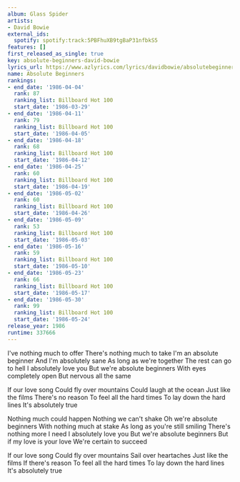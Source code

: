 ```yaml
---
album: Glass Spider
artists:
- David Bowie
external_ids:
  spotify: spotify:track:5PBFhuXB9tgBaP31nfbkS5
features: []
first_released_as_single: true
key: absolute-beginners-david-bowie
lyrics_url: https://www.azlyrics.com/lyrics/davidbowie/absolutebeginners.html
name: Absolute Beginners
rankings:
- end_date: '1986-04-04'
  rank: 87
  ranking_list: Billboard Hot 100
  start_date: '1986-03-29'
- end_date: '1986-04-11'
  rank: 79
  ranking_list: Billboard Hot 100
  start_date: '1986-04-05'
- end_date: '1986-04-18'
  rank: 68
  ranking_list: Billboard Hot 100
  start_date: '1986-04-12'
- end_date: '1986-04-25'
  rank: 60
  ranking_list: Billboard Hot 100
  start_date: '1986-04-19'
- end_date: '1986-05-02'
  rank: 60
  ranking_list: Billboard Hot 100
  start_date: '1986-04-26'
- end_date: '1986-05-09'
  rank: 53
  ranking_list: Billboard Hot 100
  start_date: '1986-05-03'
- end_date: '1986-05-16'
  rank: 59
  ranking_list: Billboard Hot 100
  start_date: '1986-05-10'
- end_date: '1986-05-23'
  rank: 66
  ranking_list: Billboard Hot 100
  start_date: '1986-05-17'
- end_date: '1986-05-30'
  rank: 99
  ranking_list: Billboard Hot 100
  start_date: '1986-05-24'
release_year: 1986
runtime: 337666
---
```

I've nothing much to offer
There's nothing much to take
I'm an absolute beginner
And I'm absolutely sane
As long as we're together
The rest can go to hell
I absolutely love you
But we're absolute beginners
With eyes completely open
But nervous all the same

If our love song
Could fly over mountains
Could laugh at the ocean
Just like the films
There's no reason
To feel all the hard times
To lay down the hard lines
It's absolutely true

Nothing much could happen
Nothing we can't shake
Oh we're absolute beginners
With nothing much at stake
As long as you're still smiling
There's nothing more I need
I absolutely love you
But we're absolute beginners
But if my love is your love
We're certain to succeed

If our love song
Could fly over mountains
Sail over heartaches
Just like the films
If there's reason
To feel all the hard times
To lay down the hard lines
It's absolutely true
